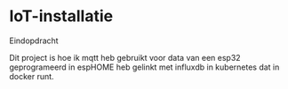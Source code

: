 # IoT-installatie
Eindopdracht

Dit project is hoe ik mqtt heb gebruikt voor data van een esp32 geprogrameerd in espHOME heb gelinkt met influxdb in kubernetes dat in docker runt.
